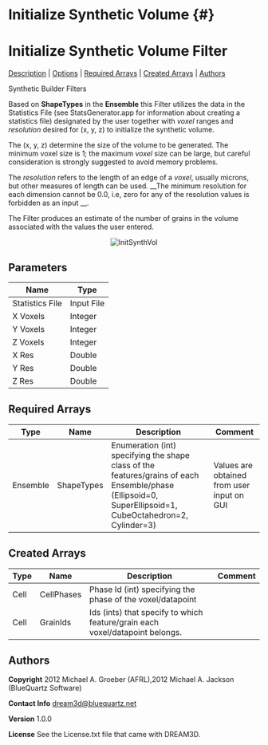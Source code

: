 Initialize Synthetic Volume {#}
======
<h1 class="pHeading1">Initialize Synthetic Volume Filter</h1>
<p class="pCellBody">
<a href="../Synthetic_BuilderFilters/InitializeSyntheticVolume.html#wp2">Description</a> | <a href="../Synthetic_BuilderFilters/InitializeSyntheticVolume.html#wp3">Options</a> | <a href="../Synthetic_BuilderFilters/InitializeSyntheticVolume.html#wp4">Required Arrays</a> | <a href="../Synthetic_BuilderFilters/InitializeSyntheticVolume.html#wp5">Created Arrays</a> | <a href="../Synthetic_BuilderFilters/InitializeSyntheticVolume.html#wp1">Authors</a> 

Synthetic Builder Filters


Based on __ShapeTypes__ in the __Ensemble__ this Filter utilizes the data in the
Statistics File (see StatsGenerator.app for information about creating a statistics file) designated by the user together with _voxel_ ranges and _resolution_
 desired for (x, y, z) to initialize the synthetic volume.

The (x, y, z) determine the size of the volume to be generated. The minimum voxel size is 1;
the maximum _voxel_ size can be large, but careful consideration is strongly suggested to
avoid memory problems.

The _resolution_ refers to the length of an edge of a _voxel_, usually microns, but
other measures of length can be used. __The minimum resolution for each dimension cannot
be 0.0, i.e, zero for any of the resolution values is forbidden as an input __.

The Filter produces an estimate of the number of grains in the volume associated with the
values the user entered.

<div align="center">
<img src="InitSynthVol.jpg" alt="InitSynthVol"/>
</div>



## Parameters ## 

| Name | Type |
|------|------|
| Statistics File | Input File |
| X Voxels | Integer |
| Y Voxels | Integer |
| Z Voxels | Integer |
| X Res | Double |
| Y Res | Double |
| Z Res | Double |

## Required Arrays ##

| Type | Name | Description | Comment |
|------|------|-------------|---------|
| Ensemble | ShapeTypes | Enumeration (int) specifying the shape class of the features/grains of each Ensemble/phase (Ellipsoid=0, SuperEllipsoid=1, CubeOctahedron=2, Cylinder=3) | Values are obtained from user input on GUI |

## Created Arrays ##

| Type | Name | Description | Comment |
|------|------|-------------|---------|
| Cell | CellPhases | Phase Id (int) specifying the phase of the voxel/datapoint |  |
| Cell | GrainIds | Ids (ints) that specify to which feature/grain each voxel/datapoint belongs. |  |

## Authors ##

**Copyright** 2012 Michael A. Groeber (AFRL),2012 Michael A. Jackson (BlueQuartz Software)

**Contact Info** dream3d@bluequartz.net

**Version** 1.0.0

**License**  See the License.txt file that came with DREAM3D.




